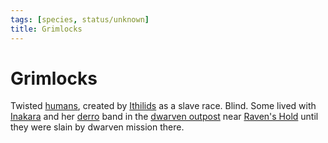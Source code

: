 ```yaml
---
tags: [species, status/unknown]
title: Grimlocks
---
```


# Grimlocks

Twisted [humans](<../../humans/humans.md>), created by [Ithilids](<./ithilids.md>) as a slave race. Blind. Some lived with [Inakara](<../../../people/other-nonhumans/inakara.md>) and her [derro](<./derro.md>) band in the [dwarven outpost](<../../../gazetteer/greater-dunmar/dunmari-basin/dwarven-outpost-raven-s-hold.md>) near [Raven's Hold](<../../../gazetteer/greater-dunmar/dunmari-basin/raven-s-hold.md>) until they were slain by dwarven mission there.